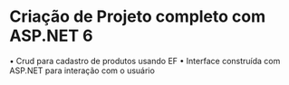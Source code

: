 # Criação de Projeto completo com ASP.NET 6 
• Crud para cadastro de produtos usando EF
• Interface construída com ASP.NET para interação com o usuário 

